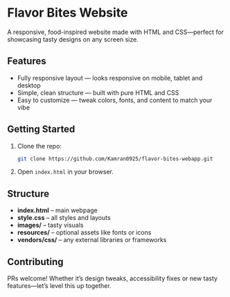 # Flavor Bites Website

A responsive, food-inspired website made with HTML and CSS—perfect for showcasing tasty designs on any screen size.

## Features
- Fully responsive layout — looks responsive on mobile, tablet and desktop
- Simple, clean structure — built with pure HTML and CSS
- Easy to customize — tweak colors, fonts, and content to match your vibe

## Getting Started
1. Clone the repo:
   ```bash
   git clone https://github.com/Kamran0925/flavor-bites-webapp.git

2. Open `index.html` in your browser.

## Structure

* **index.html** – main webpage
* **style.css** – all styles and layouts
* **images/** – tasty visuals
* **resources/** – optional assets like fonts or icons
* **vendors/css/** – any external libraries or frameworks

## Contributing

PRs welcome! Whether it’s design tweaks, accessibility fixes or new tasty features—let’s level this up together.
